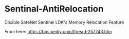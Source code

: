 # Sentinal-AntiRelocation
Disable SafeNet Sentinel LDK's Memory Relocation Feature

From here: https://bbs.pediy.com/thread-257743.htm
